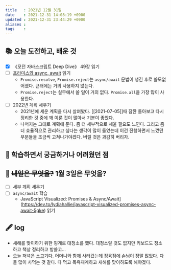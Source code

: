 ```yaml
---
title   : 2021년 12월 31일 
date    : 2021-12-31 14:08:19 +0900
updated : 2021-12-31 23:44:29 +0900
aliases : 
tags    : 
---
```

## 📚 오늘 도전하고, 배운 것
- [x] 《모던 자바스크립트 Deep Dive》 49장 읽기  
- [ ] [프라미스와 async, await](https://ko.javascript.info/async) 읽기
	- `Promise.resolve`, `Promise.reject`는 `async/await` 문법이 생긴 후로 쓸모없어졌다. 근래에는 거의 사용하지 않는다. 
	- `Promise.reject`는 실무에서 쓸 일이 거의 없다. `Promise.all`을 가장 많이 사용한다.
- [ ] 2022년 계획 세우기
	- 2021년에 세운 계획을 다시 살펴봤다. [[2021-07-05]]때 잠깐 돌아보고 다시 정리한 것 중에 꽤 이룬 것이 많아서 기분이 좋았다.
	- 나머지는 그대로 계획에 둔다. 좀 더 세부적으로 세울 필요도 느낀다. 그리고 좀 더 효율적으로 관리하고 싶다는 생각이 많이 들었는데 이건 진행하면서 느꼈던 부분들을 조금씩 고쳐나가야겠다. 버릴 것은 과감히 버리자.

## 🤔 학습하면서 궁금하거나 어려웠던 점 

## 🌅 ~~내일은 무엇을?~~ 1월 3일은 무엇을?
- [ ] 세부 계획 세우기 
- [ ] `async/await` 학습 
  - JavaScript Visualized: Promises & Async/Await](https://dev.to/lydiahallie/javascript-visualized-promises-async-await-5gke) 읽기 

## 🖋 log
- 새해를 맞이하기 위한 핑계로 대청소를 했다. 대청소랄 것도 없지만 키보드도 청소하고 책상 정리하고 방쓸고... 
- 오늘 저녁은 소고기다. 어머니와 함께 사러갔는데 정육점에 손님이 정말 많았다. 다들 많이 사먹는 것 같다. 다 먹고 목욕재계하고 새해를 맞이하도록 해야겠다. 
